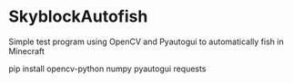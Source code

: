 # SkyblockAutofish
Simple test program using OpenCV and Pyautogui to automatically fish in Minecraft

pip install opencv-python numpy pyautogui requests